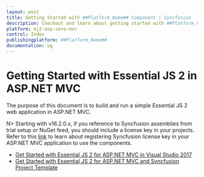 ```yaml
---
layout: post
title: Getting Started with ##Platform_Name## Component | Syncfusion
description: Checkout and learn about getting started with ##Platform_Name## component of Syncfusion Essential JS 2 and more details.
platform: ej2-asp-core-mvc
control: Index
publishingplatform: ##Platform_Name##
documentation: ug
---
```


# Getting Started with Essential JS 2 in ASP.NET MVC

The purpose of this document is to build and run a simple Essential JS 2 web application in ASP.NET MVC.

N> Starting with v16.2.0.x, if you reference to Syncfusion assemblies from trial setup or NuGet feed, you should include a license key in your projects. Refer to this [link](https://help.syncfusion.com/common/essential-studio/licensing/license-key) to learn about registering Syncfusion license key in your ASP.NET MVC application to use the components.

* [Get Started with Essential JS 2 for ASP.NET MVC in Visual Studio 2017](visual-studio-2017/)
* [Get Started with Essential JS 2 for ASP.NET MVC and Syncfusion Project Template](project-template/)
